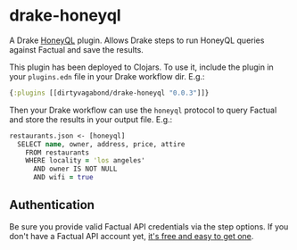 drake-honeyql
=============

A Drake [HoneyQL](https://github.com/dirtyvagabond/honey-ql) plugin. Allows Drake steps to run HoneyQL queries against Factual and save the results.

This plugin has been deployed to Clojars. To use it, include the plugin in your `plugins.edn` file in your Drake workflow dir. E.g.:
```clojure
{:plugins [[dirtyvagabond/drake-honeyql "0.0.3"]]}
```

Then your Drake workflow can use the `honeyql` protocol to query Factual and store the results in your output file. E.g.:

```clojure
restaurants.json <- [honeyql]
  SELECT name, owner, address, price, attire
    FROM restaurants
    WHERE locality = 'los angeles'
      AND owner IS NOT NULL
      AND wifi = true
```

## Authentication

Be sure you provide valid Factual API credentials via the step options. If you don't have a Factual API account yet, [it's free and easy to get one](https://www.factual.com/api-keys/request).
